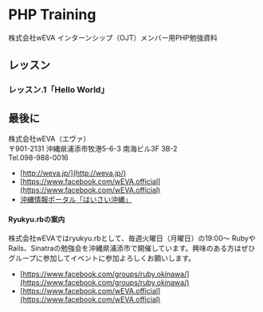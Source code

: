 # PHP Training

株式会社wEVA インターンシップ（OJT）メンバー用PHP勉強資料

## レッスン

### レッスン.1「Hello World」


## 最後に

株式会社wEVA（エヴァ）  
〒901-2131 沖縄県浦添市牧港5-6-3 南海ビル3F 3B-2  
Tel.098-988-0016  

- [http://weva.jp/](http://weva.jp/)
- [https://www.facebook.com/wEVA.official](https://www.facebook.com/wEVA.official)
- [沖縄情報ポータル「はいさい沖縄」](http://8131.in/)

#### Ryukyu.rbの案内

株式会社wEVAではryukyu.rbとして、毎週火曜日（月曜日）の19:00〜 RubyやRails、Sinatraの勉強会を沖縄県浦添市で開催しています。興味のある方はぜひグループに参加してイベントに参加よろしくお願いします。

- [https://www.facebook.com/groups/ruby.okinawa/](https://www.facebook.com/groups/ruby.okinawa/)
- [https://www.facebook.com/wEVA.official](https://www.facebook.com/wEVA.official)
